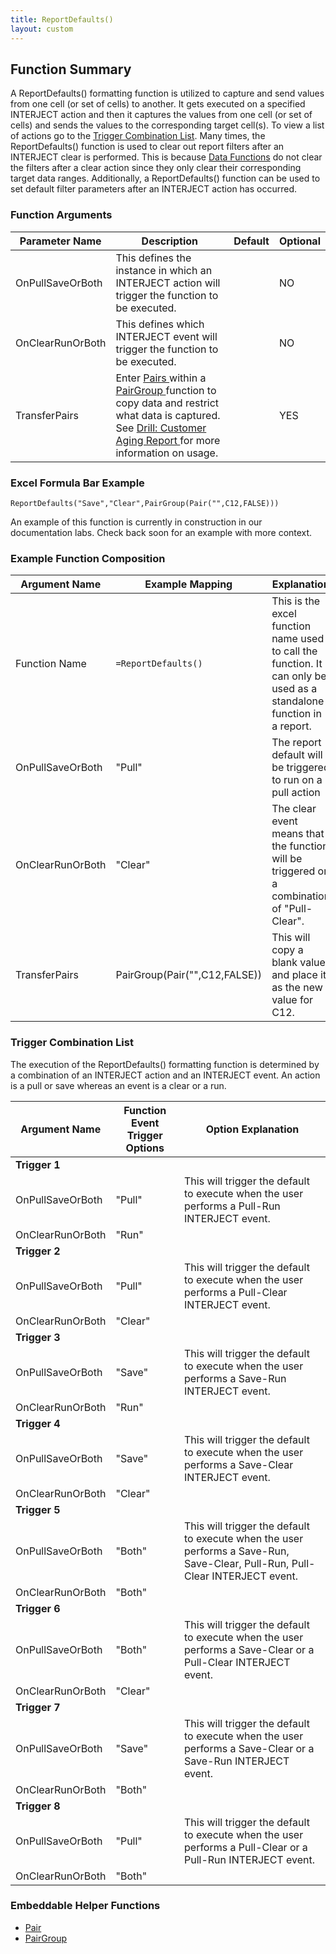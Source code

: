 ```yaml
---
title: ReportDefaults()
layout: custom
---
```


## Function Summary

A ReportDefaults() formatting function is utilized to capture and send values from one cell (or set of cells) to another. It gets executed on a specified INTERJECT action and then it captures the values from one cell (or set of cells) and sends the values to the corresponding target cell(s). To view a list of actions go to the [Trigger Combination List](). Many times, the ReportDefaults() function is used to clear out report filters after an INTERJECT clear is performed. This is because [Data Functions]() do not clear the filters after a clear action since they only clear their corresponding target data ranges. Additionally, a ReportDefaults() function can be used to set default filter parameters after an INTERJECT action has occurred.

### Function Arguments

| Parameter Name   | Description | Default | Optional |
|------------------|-------------|---------|----------|
| OnPullSaveOrBoth | This defines the instance in which an INTERJECT action will trigger the function to be executed.|         | NO       |
| OnClearRunOrBoth | This defines which INTERJECT event will trigger the function to be executed.                    |         | NO       |
| TransferPairs    | Enter  [ Pairs  ](/wIndex/Pair_81756188.html) within a  [ PairGroup  ](/wIndex/PairGroup_81756186.html) function to copy data and restrict what data is captured. See [ Drill: Customer Aging Report ](/wGetStarted/128421015.html) for more information on usage. |         | YES      |

### Excel Formula Bar Example

```Excel
ReportDefaults("Save","Clear",PairGroup(Pair("",C12,FALSE)))
```
An example of this function is currently in construction in our documentation labs. Check back soon for an example with more context.

### Example Function Composition

| Argument Name    | Example Mapping               | Explanation                                                                                                          |
|------------------|-------------------------------|----------------------------------------------------------------------------------------------------------------------|
| Function Name    | `=ReportDefaults()`           | This is the excel function name used to call the function. It can only be used as a standalone function in a report. |
| OnPullSaveOrBoth | "Pull"                        | The report default will be triggered to run on a pull action                                                         |
| OnClearRunOrBoth | "Clear"                       | The clear event means that the function will be triggered on a combination of "Pull-Clear".                          |
| TransferPairs    | PairGroup(Pair("",C12,FALSE)) | This will copy a blank value and place it as the new value for C12.                                                  |


### Trigger Combination List

The execution of the ReportDefaults() formatting function is determined by a combination of an INTERJECT action and an INTERJECT event. An action is a pull or save whereas an event is a clear or a run.

| Argument Name    | Function Event Trigger Options | Option Explanation                                                                            |
|------------------|--------------------------------|-----------------------------------------------------------------------------------------------|
| **Trigger 1**    |                                |                                                                                               |
| OnPullSaveOrBoth | "Pull"                         | This will trigger the default to execute when the user performs a Pull-Run INTERJECT event.   |
| OnClearRunOrBoth | "Run"                          |                                                                                               |
| **Trigger 2**    |                                |                                                                                               |
| OnPullSaveOrBoth | "Pull"                         | This will trigger the default to execute when the user performs a Pull-Clear INTERJECT event. |
| OnClearRunOrBoth | "Clear"                        |                                                                                               |
| **Trigger 3**    |                                |                                                                                               |
| OnPullSaveOrBoth | "Save"                         | This will trigger the default to execute when the user performs a Save-Run INTERJECT event.   |
| OnClearRunOrBoth | "Run"                          |                                                                                               |
| **Trigger 4**    |                                |                                                                                               |
| OnPullSaveOrBoth | "Save"                         | This will trigger the default to execute when the user performs a Save-Clear INTERJECT event. |
| OnClearRunOrBoth | "Clear"                        |                                                                                               |
| **Trigger 5**    |                                |                                                                                               |
| OnPullSaveOrBoth | "Both"                         | This will trigger the default to execute when the user performs a Save-Run, Save-Clear, Pull-Run, Pull-Clear INTERJECT event. |
| OnClearRunOrBoth | "Both"                         |                                                                                               |
| **Trigger 6**    |                                |                                                                                               |
| OnPullSaveOrBoth | "Both"                         | This will trigger the default to execute when the user performs a Save-Clear or a Pull-Clear INTERJECT event. |
| OnClearRunOrBoth | "Clear"                        |                                                                                               |
| **Trigger 7**    |                                |                                                                                               |
| OnPullSaveOrBoth | "Save"                         | This will trigger the default to execute when the user performs a Save-Clear or a Save-Run INTERJECT event. |
| OnClearRunOrBoth | "Both"                        |                                                                                               |
| **Trigger 8**    |                                |                                                                                               |
| OnPullSaveOrBoth | "Pull"                         | This will trigger the default to execute when the user performs a Pull-Clear or a Pull-Run INTERJECT event. |
| OnClearRunOrBoth | "Both"                        |                                                                                               |


### Embeddable Helper Functions

* [Pair](/wIndex/Pair_81756188.html)
* [PairGroup](/wIndex/PairGroup_81756186.html)